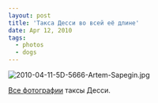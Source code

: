 ```yaml
---
layout: post
title: 'Такса Десси во всей её длине'
date: Apr 12, 2010
tags:
  - photos
  - dogs
---
```


![2010-04-11-5D-5666-Artem-Sapegin.jpg](photo://1116)

[Все фотографии](http://morning.photos/albums/dachshund/) таксы Десси.

